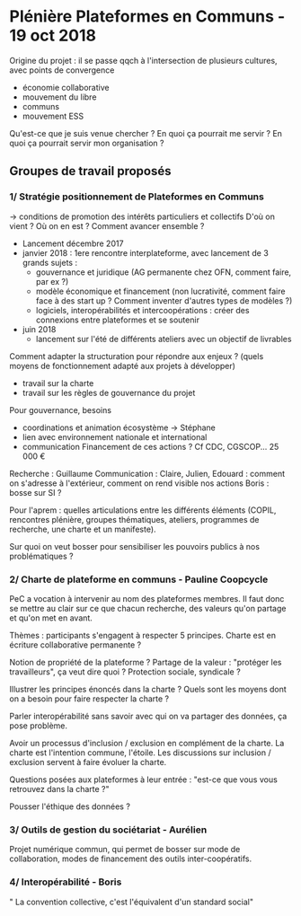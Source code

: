 # Plénière Plateformes en Communs - 19 oct 2018

Origine du projet : il se passe qqch à l'intersection de plusieurs cultures, avec points de convergence
- économie collaborative
- mouvement du libre
- communs
- mouvement ESS

Qu'est-ce que je suis venue chercher ?
En quoi ça pourrait me servir ?
En quoi ça pourrait servir mon organisation ?

## Groupes de travail proposés

### 1/ Stratégie positionnement de Plateformes en Communs
-> conditions de promotion des intérêts particuliers et collectifs
D'où on vient ? Où on en est ? Comment avancer ensemble ?
- Lancement décembre 2017
- janvier 2018 : 1ere rencontre interplateforme, avec lancement de 3 grands sujets :
  - gouvernance et juridique (AG permanente chez OFN, comment faire, par ex ?)
  - modèle économique et financement (non lucrativité, comment faire face à des start up ? Comment inventer d'autres types de modèles ?)
  - logiciels, interopérabilités et intercoopérations : créer des connexions entre plateformes et se soutenir
- juin 2018
  - lancement sur l'été de différents ateliers avec un objectif de livrables

Comment adapter la structuration pour répondre aux enjeux ? (quels moyens de fonctionnement adapté aux projets à développer)
- travail sur la charte
- travail sur les règles de gouvernance du projet

Pour gouvernance, besoins
- coordinations et animation écosystème -> Stéphane
- lien avec environnement nationale et international
- communication
Financement de ces actions ? Cf CDC, CGSCOP... 25 000 €

Recherche : Guillaume
Communication : Claire, Julien, Edouard : comment on s'adresse à l'extérieur, comment on rend visible nos actions
Boris : bosse sur SI ?

Pour l'aprem : quelles articulations entre les différents éléments (COPIL, rencontres plénière, groupes thématiques, ateliers, programmes de recherche, une charte et un manifeste).

Sur quoi on veut bosser pour sensibiliser les pouvoirs publics à nos problématiques ?

### 2/ Charte de plateforme en communs - Pauline Coopcycle

PeC a vocation à intervenir au nom des plateformes membres. Il faut donc se mettre au clair sur ce que chacun recherche, des valeurs qu'on partage et qu'on met en avant.

Thèmes : participants s'engagent à respecter 5 principes.
Charte est en écriture collaborative permanente ?

Notion de propriété de la plateforme ?
Partage de la valeur : "protéger les travailleurs", ça veut dire quoi ? Protection sociale, syndicale ?

Illustrer les principes énoncés dans la charte ?
Quels sont les moyens dont on a besoin pour faire respecter la charte ?

Parler interopérabilité sans savoir avec qui on va partager des données, ça pose problème.

Avoir un processus d'inclusion / exclusion en complément de la charte. La charte est l'intention commune, l'étoile. Les discussions sur inclusion / exclusion servent à faire évoluer la charte.

Questions posées aux plateformes à leur entrée : "est-ce que vous vous retrouvez dans la charte ?"

Pousser l'éthique des données ?

### 3/ Outils de gestion du sociétariat - Aurélien

Projet numérique commun, qui permet de bosser sur mode de collaboration, modes de financement des outils inter-coopératifs.

### 4/ Interopérabilité - Boris



" La convention collective, c'est l'équivalent d'un standard social"
